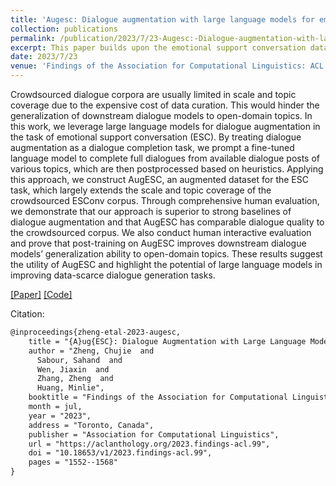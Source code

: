 ```yaml
---
title: 'Augesc: Dialogue augmentation with large language models for emotional support conversation'
collection: publications
permalink: /publication/2023/7/23-Augesc:-Dialogue-augmentation-with-large-language-models-for-emotional-support-conversation
excerpt: This paper builds upon the emotional support conversation dataset and makes it large-scale!
date: 2023/7/23
venue: 'Findings of the Association for Computational Linguistics: ACL 2023'
---
```

Crowdsourced dialogue corpora are usually limited in scale and topic coverage due to the expensive cost of data curation. This would hinder the generalization of downstream dialogue models to open-domain topics. In this work, we leverage large language models for dialogue augmentation in the task of emotional support conversation (ESC). By treating dialogue augmentation as a dialogue completion task, we prompt a fine-tuned language model to complete full dialogues from available dialogue posts of various topics, which are then postprocessed based on heuristics. Applying this approach, we construct AugESC, an augmented dataset for the ESC task, which largely extends the scale and topic coverage of the crowdsourced ESConv corpus. Through comprehensive human evaluation, we demonstrate that our approach is superior to strong baselines of dialogue augmentation and that AugESC has comparable dialogue quality to the crowdsourced corpus. We also conduct human interactive evaluation and prove that post-training on AugESC improves downstream dialogue models’ generalization ability to open-domain topics. These results suggest the utility of AugESC and highlight the potential of large language models in improving data-scarce dialogue generation tasks.

[[Paper]](https://aclanthology.org/2023.findings-acl.99.pdf)    [[Code]](https://github.com/thu-coai/AugESC)

Citation: 
```latex
@inproceedings{zheng-etal-2023-augesc,
    title = "{A}ug{ESC}: Dialogue Augmentation with Large Language Models for Emotional Support Conversation",
    author = "Zheng, Chujie  and
      Sabour, Sahand  and
      Wen, Jiaxin  and
      Zhang, Zheng  and
      Huang, Minlie",
    booktitle = "Findings of the Association for Computational Linguistics: ACL 2023",
    month = jul,
    year = "2023",
    address = "Toronto, Canada",
    publisher = "Association for Computational Linguistics",
    url = "https://aclanthology.org/2023.findings-acl.99",
    doi = "10.18653/v1/2023.findings-acl.99",
    pages = "1552--1568"
}
```
    